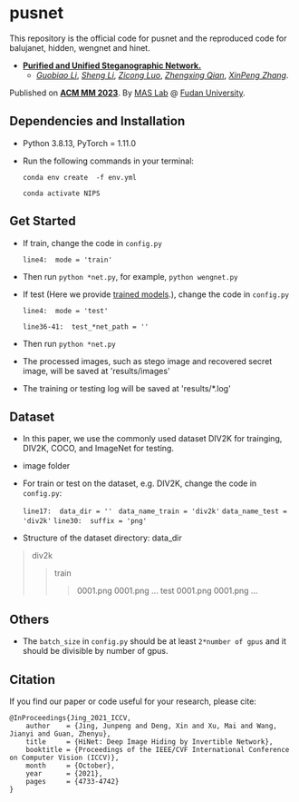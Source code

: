 # pusnet
This repository is the official code for pusnet and the reproduced code for balujanet, hidden, wengnet and hinet.

* [**Purified and Unified Steganographic Network.**](https://openaccess.thecvf.com/content/ICCV2021/html/Jing_HiNet_Deep_Image_Hiding_by_Invertible_Network_ICCV_2021_paper.html) 
  * [*Guobiao Li*](https://tomtomtommi.github.io/), [*Sheng Li*](http://www.commsp.ee.ic.ac.uk/~xindeng/), [*Zicong Luo*](http://shi.buaa.edu.cn/MaiXu/zh_CN/index.htm), [*Zhengxing Qian*](http://buaamc2.net/html/Members/jianyiwang.html), [*XinPeng Zhang*](http://cst.buaa.edu.cn/info/1071/2542.htm).


Published on [**ACM MM 2023**](http://iccv2021.thecvf.com/home).
By [MAS Lab](http://buaamc2.net/) @ [Fudan University](http://ev.buaa.edu.cn/).

 
## Dependencies and Installation
- Python 3.8.13, PyTorch = 1.11.0
- Run the following commands in your terminal:
  
    `conda env create  -f env.yml`
  
    `conda activate NIPS`


## Get Started
- If train, change the code in `config.py`

    `line4:  mode = 'train' ` 

- Then run `python *net.py`, for example, `python wengnet.py`


- If test (Here we provide [trained models](https://drive.google.com/drive/folders/1lM9ED7uzWYeznXSWKg4mgf7Xc7wjjm8Q?usp=sharing).), change the code in `config.py`

    `line4:  mode = 'test' `
  
    `line36-41:  test_*net_path = '' `

- Then run `python *net.py`


- The processed images, such as stego image and recovered secret image, will be saved at 'results/images'
- The training or testing log will be saved at 'results/*.log'


## Dataset
- In this paper, we use the commonly used dataset DIV2K for trainging, DIV2K, COCO, and ImageNet for testing.

- image folder

- For train or test on the dataset,  e.g.  DIV2K, change the code in `config.py`:

    `line17:  data_dir = '' ` 
    `data_name_train = 'div2k'`
    `data_name_test = 'div2k'`
    `line30:  suffix = 'png' `

- Structure of the dataset directory:
    data_dir
  
> div2k
>> train
>>> 0001.png
>>> 0001.png
>>> ...
>> test
>>> 0001.png
>>> 0001.png
>>> ...


    

## Others
- The `batch_size` in `config.py` should be at least `2*number of gpus` and it should be divisible by number of gpus.

## Citation
If you find our paper or code useful for your research, please cite:
```
@InProceedings{Jing_2021_ICCV,
    author    = {Jing, Junpeng and Deng, Xin and Xu, Mai and Wang, Jianyi and Guan, Zhenyu},
    title     = {HiNet: Deep Image Hiding by Invertible Network},
    booktitle = {Proceedings of the IEEE/CVF International Conference on Computer Vision (ICCV)},
    month     = {October},
    year      = {2021},
    pages     = {4733-4742}
}

```
